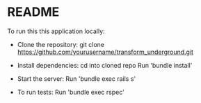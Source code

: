 # README

To run this this application locally:

- Clone the repository: git clone https://github.com/yourusername/transform_underground.git

- Install dependencies:
  cd into cloned repo
  Run 'bundle install'

- Start the server:
  Run 'bundle exec rails s'

- To run tests:
  Run 'bundle exec rspec'
